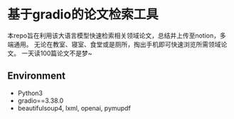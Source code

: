 # 基于gradio的论文检索工具
本repo旨在利用该大语言模型快速检索相关领域论文，总结并上传至notion，多端通用。
无论在教室、寝室、食堂或是厕所，掏出手机即可快速浏览所需领域论文。
一天读100篇论文不是梦~
## Environment
* Python3
* gradio==3.38.0
* beautifulsoup4, lxml, openai, pymupdf
